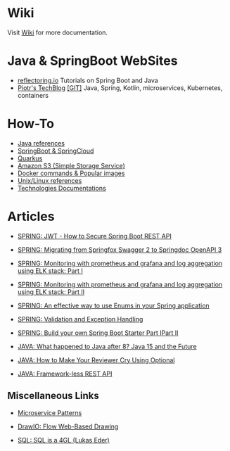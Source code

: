 # Wiki
Visit [Wiki](https://github.com/mllopis11/docs/wiki) for more documentation. 

# Java & SpringBoot WebSites
- [reflectoring.io](https://reflectoring.io/) Tutorials on Spring Boot and Java
- [Piotr's TechBlog](https://piotrminkowski.com) [[GIT]](https://github.com/piomin) Java, Spring, Kotlin, microservices, Kubernetes, containers

# How-To
- [Java references](https://github.com/mllopis11/docs/blob/master/java.md)
- [SpringBoot & SpringCloud](https://github.com/mllopis11/docs/blob/master/springboot.md)
- [Quarkus](https://github.com/mllopis11/quarkus-demo)
- [Amazon S3 (Simple Storage Service)](https://github.com/mllopis11/docs/blob/master/amazon-s3.md)
- [Docker commands & Popular images](https://github.com/mllopis11/docs/blob/master/docker.md)
- [Unix/Linux references](https://github.com/mllopis11/docs/blob/master/unix-linux.md)
- [Technologies Documentations](https://devdocs.io/)

# Articles
- [SPRING: JWT - How to Secure Spring Boot REST API](https://medium.com/dev-genius/json-web-token-how-to-secure-spring-boot-rest-api-4be1369009b0)
- [SPRING: Migrating from Springfox Swagger 2 to Springdoc OpenAPI 3](https://deepak-shinde.medium.com/migrating-from-springfox-swagger-2-to-springdoc-openapi-3-79a79757b8d1)
- [SPRING: Monitoring with prometheus and grafana and log aggregation using ELK stack: Part I](https://medium.com/nerd-for-tech/creating-spring-boot-microservices-monitoring-with-prometheus-and-grafana-and-log-aggregation-ba4f20496942)
- [SPRING: Monitoring with prometheus and grafana and log aggregation using ELK stack: Part II](https://medium.com/nerd-for-tech/building-spring-boot-microservices-monitoring-with-prometheus-and-grafana-and-log-aggregation-5ed9ca7dda36)
- [SPRING: An effective way to use Enums in your Spring application](https://medium.com/javarevisited/an-effective-way-to-use-java-enums-in-your-spring-application-485c969794a8)
- [SPRING: Validation and Exception Handling](https://medium.com/sprang/validation-and-exception-handling-with-spring-ba44b3ee0723)
- [SPRING: Build your own Spring Boot Starter Part I](https://medium.com/@asegu/build-your-own-spring-boot-starter-90ad1f426227)[Part II](https://medium.com/@asegu/why-a-spring-boot-developer-could-die-without-spring-boot-starter-properties-11c5d6bf459a)

- [JAVA: What happened to Java after 8? Java 15 and the Future](https://medium.com/blue-harvest-tech-blog/what-happened-to-java-after-8-java-15-and-the-future-8a005edcc013)
- [JAVA: How to Make Your Reviewer Cry Using Optional](https://dante0747.medium.com/how-to-make-your-reviewer-cry-using-java-optional-da5a32db4fba)
- [JAVA: Framework-less REST API](https://medium.com/consulner/framework-less-rest-api-in-java-dd22d4d642fa)

## Miscellaneous Links
- [Microservice Patterns](https://microservices.io/)
- [DrawIO: Flow Web-Based Drawing](https://www.draw.io) 

- [SQL: SQL is a 4GL (Lukas Eder)](https://www.google.com/search?biw=1581&bih=742&ei=TyzDW8ywMMO-aYj7i7gG&q=lukas+eder+SQL+youtube&oq=lukas+eder+SQL+youtube&gs_l=psy-ab.3...598897.607084.0.607578.53.21.1.0.0.0.229.2274.5j11j2.18.0....0...1c.1.64.psy-ab..40.10.1016...0i30k1j0i8i30k1j0i22i30k1j33i160k1j33i21k1.0.hKhlsQKI4qY)
